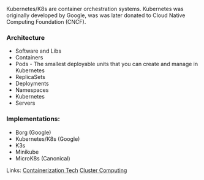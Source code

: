 Kubernetes/K8s are container orchestration systems.
Kubernetes was originally developed by Google, was was later donated to Cloud Native Computing Foundation (CNCF).

### Architecture
- Software and Libs
- Containers
- Pods - The smallest deployable units that you can create and manage in Kubernetes
- ReplicaSets
- Deployments
- Namespaces
- Kubernetes
- Servers

### Implementations:
- Borg (Google)
- Kubernetes/K8s (Google)
- K3s
- Minikube
- MicroK8s (Canonical)

Links:
[Containerization Tech](Containerization%20Tech.md)
[Cluster Computing](../../../Mathematics/Computer%20Science/Operating%20Systems/Virtualization%20and%20Scaling/Cluster%20Computing.md)
